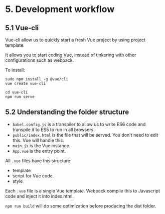 # 5. Development workflow

## 5.1 Vue-cli

Vue-cli allow us to quickly start a fresh Vue project by using project template.

It allows you to start coding Vue, instead of tinkering with other configurations such as webpack.

To install:

```
sudo npm install -g @vue/cli
vue create vue-cli

cd vue-cli
npm run serve
```

## 5.2 Understanding the folder structure

- `babel.config.js` is a transpiler to allow us to write ES6 code and transpile it to ES5 to run in all browsers.
- `public/index.html` is the file that will be served. You don't need to edit this. Vue will handle this.
- `main.js` is the Vue instance.
- `App.vue` is the entry point.

All `.vue` files have this structure:

- template
- script for Vue code.
- style

Each `.vue` file is a single Vue template. Webpack compile this to Javascript code and inject it into index.html.

`npm run build` will do some optimization before producing the dist folder.
